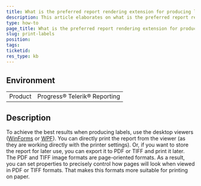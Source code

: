 ```yaml
---
title: What is the preferred report rendering extension for producing labels?
description: This article elaborates on what is the preferred report rendering extension for producing labels.
type: how-to
page_title: What is the preferred report rendering extension for producing labels?
slug: print-labels
position: 
tags: 
ticketid:
res_type: kb
---
```


## Environment
<table>
	<tr>
		<td>Product</td>
		<td>Progress® Telerik® Reporting</td>
	</tr>
</table>


## Description

To achieve the best results when producing labels, use the desktop viewers ([WinForms](../winforms-report-viewer) or [WPF](../wpf-report-viewer-intro)). You can directly print the report from the viewer (as they are working directly with the printer settings). Or, if you want to store the report for later use, you can export it to PDF or TIFF and print it later. The PDF and TIFF image formats are page-oriented formats. As a result, you can set properties to precisely control how pages will look when viewed in PDF or TIFF formats. That makes this formats more suitable for printing on paper.
